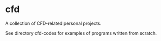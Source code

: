 # cfd

A collection of CFD-related personal projects.

See directory cfd-codes for examples of programs written from scratch.
